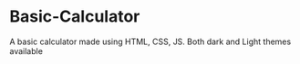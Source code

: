 # Basic-Calculator
A basic calculator made using HTML, CSS, JS. Both dark and Light themes available
